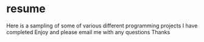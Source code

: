 resume
======

Here is a sampling of some of various different programming projects I have completed 
Enjoy and please email me with any questions 
Thanks 
